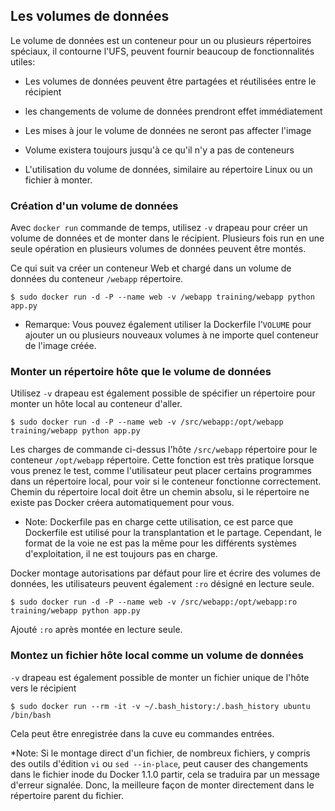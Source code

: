 ## Les volumes de données

Le volume de données est un conteneur pour un ou plusieurs répertoires spéciaux, il contourne l'UFS, peuvent fournir beaucoup de fonctionnalités utiles:
* Les volumes de données peuvent être partagées et réutilisées entre le récipient
* les changements de volume de données prendront effet immédiatement
* Les mises à jour le volume de données ne seront pas affecter l'image
* Volume existera toujours jusqu'à ce qu'il n'y a pas de conteneurs

* L'utilisation du volume de données, similaire au répertoire Linux ou un fichier à monter.

### Création d'un volume de données
Avec `docker run` commande de temps, utilisez `-v` drapeau pour créer un volume de données et de monter dans le récipient. Plusieurs fois run en une seule opération en plusieurs volumes de données peuvent être montés.

Ce qui suit va créer un conteneur Web et chargé dans un volume de données du conteneur `/webapp` répertoire.
```
$ sudo docker run -d -P --name web -v /webapp training/webapp python app.py
```
* Remarque: Vous pouvez également utiliser la Dockerfile l'`VOLUME` pour ajouter un ou plusieurs nouveaux volumes à ne importe quel conteneur de l'image créée.

### Monter un répertoire hôte que le volume de données

Utilisez `-v` drapeau est également possible de spécifier un répertoire pour monter un hôte local au conteneur d'aller.
```
$ sudo docker run -d -P --name web -v /src/webapp:/opt/webapp training/webapp python app.py
```
Les charges de commande ci-dessus l'hôte `/src/webapp` répertoire pour le conteneur `/opt/webapp` répertoire.
Cette fonction est très pratique lorsque vous prenez le test, comme l'utilisateur peut placer certains programmes dans un répertoire local,
pour voir si le conteneur fonctionne correctement. Chemin du répertoire local doit être un chemin absolu,
si le répertoire ne existe pas Docker créera automatiquement pour vous.

* Note: Dockerfile pas en charge cette utilisation, ce est parce que Dockerfile est utilisé pour la transplantation et le partage. Cependant, le format de la voie ne est pas la même pour les différents systèmes d'exploitation, il ne est toujours pas en charge.

Docker montage autorisations par défaut pour lire et écrire des volumes de données, les utilisateurs peuvent également `:ro` désigné en lecture seule.

```
$ sudo docker run -d -P --name web -v /src/webapp:/opt/webapp:ro
training/webapp python app.py
```
Ajouté `:ro` après montée en lecture seule.

### Montez un fichier hôte local comme un volume de données

`-v` drapeau est également possible de monter un fichier unique de l'hôte vers le récipient
```
$ sudo docker run --rm -it -v ~/.bash_history:/.bash_history ubuntu /bin/bash
```
Cela peut être enregistrée dans la cuve eu commandes entrées.

*Note: Si le montage direct d'un fichier, de nombreux fichiers, y compris des outils d'édition `vi` ou `sed --in-place`,
peut causer des changements dans le fichier inode du Docker 1.1.0 partir, cela se traduira par un message d'erreur signalée.
Donc, la meilleure façon de monter directement dans le répertoire parent du fichier.
